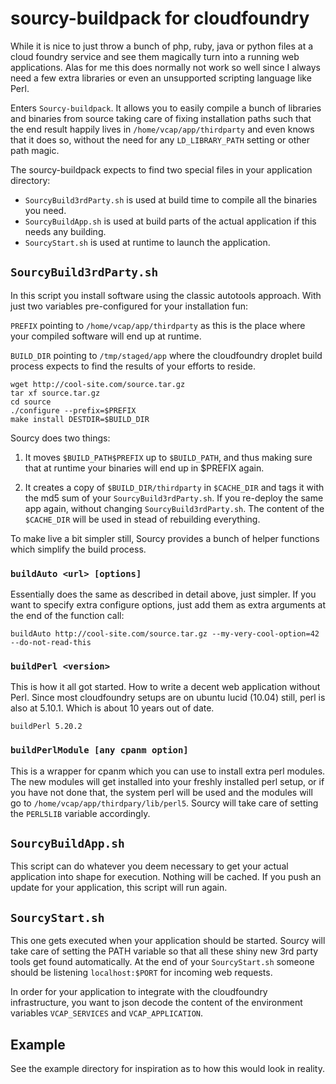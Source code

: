 # sourcy-buildpack for cloudfoundry

While it is nice to just throw a bunch of php, ruby, java or python files at
a cloud foundry service and see them magically turn into a running web applications. Alas for me this
does normally not work so well since I always need a few extra libraries
or even an unsupported scripting language like Perl.

Enters `Sourcy-buildpack`. It allows you to easily compile a bunch of libraries and binaries from source
taking care of fixing installation paths such that the end result happily lives
in `/home/vcap/app/thirdparty` and even knows that it does so, without the need for any
`LD_LIBRARY_PATH` setting or other path magic.

The sourcy-buildpack expects to find two special files in your application directory:

* `SourcyBuild3rdParty.sh` is used at build time to compile all the binaries you need.
* `SourcyBuildApp.sh` is used at build parts of the actual application if this needs any building.
* `SourcyStart.sh` is used at runtime to launch the application.

## `SourcyBuild3rdParty.sh`

In this script you install software using the classic autotools approach.
With just two variables pre-configured for your installation fun:

`PREFIX` pointing to `/home/vcap/app/thirdparty` as this is the place where your compiled software
will end up at runtime.

`BUILD_DIR` pointing to `/tmp/staged/app` where the cloudfoundry
droplet build process expects to find the results of your efforts to reside.

```shell
wget http://cool-site.com/source.tar.gz
tar xf source.tar.gz
cd source
./configure --prefix=$PREFIX
make install DESTDIR=$BUILD_DIR
```
Sourcy does two things:

1. It moves `$BUILD_PATH$PREFIX` up to `$BUILD_PATH`, and thus making sure that at runtime
   your binaries will end up in $PREFIX again.

2. It creates a copy of `$BUILD_DIR/thirdparty` in `$CACHE_DIR` and tags it with the md5 sum of your `SourcyBuild3rdParty.sh`.
   If you re-deploy the same app again, without changing `SourcyBuild3rdParty.sh`. The content of the `$CACHE_DIR` will be used
   in stead of rebuilding everything.

To make live a bit simpler still, Sourcy provides a bunch of helper functions which simplify the build process.

### `buildAuto <url> [options]`

Essentially does the same as described in detail above, just simpler. If you want to specify extra configure options,
just add them as extra arguments at the end of the function call:

```shell
buildAuto http://cool-site.com/source.tar.gz --my-very-cool-option=42 --do-not-read-this
```

### `buildPerl <version>`

This is how it all got started. How to write a decent web application without Perl. Since most cloudfoundry setups are on ubuntu lucid (10.04) still, perl is also at 5.10.1. Which is about 10 years out of date.

```shell
buildPerl 5.20.2
```

### `buildPerlModule [any cpanm option]`

This is a wrapper for cpanm which you can use to install extra perl modules. The new modules will get installed into your freshly installed
perl setup, or if you have not done that, the system perl will be used and the modules will go to `/home/vcap/app/thirdpary/lib/perl5`.
Sourcy will take care of setting the `PERL5LIB` variable accordingly.

## `SourcyBuildApp.sh`

This script can do whatever you deem necessary to get your actual application into shape for execution. Nothing will be cached. If you
push an update for your application, this script will run again.


## `SourcyStart.sh`

This one gets executed when your application should be started. Sourcy will take care of setting the PATH variable so that all these
shiny new 3rd party tools get found automatically. At the end of your `SourcyStart.sh` someone should be listening ```localhost:$PORT``` for incoming web requests.

In order for your application to integrate with the cloudfoundry infrastructure, you want to json decode the content of the
environment variables `VCAP_SERVICES` and `VCAP_APPLICATION`.


## Example

See the example directory for inspiration as to how this would look in reality.
